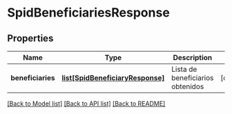 # SpidBeneficiariesResponse

## Properties
Name | Type | Description | Notes
------------ | ------------- | ------------- | -------------
**beneficiaries** | [**list[SpidBeneficiaryResponse]**](SpidBeneficiaryResponse.md) | Lista de beneficiarios obtenidos | [optional] 

[[Back to Model list]](../README.md#documentation-for-models) [[Back to API list]](../README.md#documentation-for-api-endpoints) [[Back to README]](../README.md)

